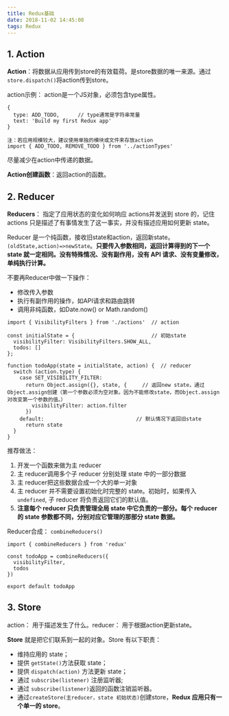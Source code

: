 ```yaml
---
title: Redux基础
date: 2018-11-02 14:45:08
tags: Redux
---
```


## 1. Action

**Action**：将数据从应用传到store的有效载荷。是store数据的唯一来源。通过`store.dispatch()`将action传到store。

action示例： action是一个JS对象，必须包含type属性。

```
{
  type: ADD_TODO,      // type通常是字符串常量
  text: 'Build my first Redux app'
}

注：若应用规模较大，建议使用单独的模块或文件来存放action
import { ADD_TODO, REMOVE_TODO } from '../actionTypes'
```

尽量减少在action中传递的数据。

**Action创建函数**：返回action的函数。

## 2. Reducer

**Reducers**： 指定了应用状态的变化如何响应 actions并发送到 store 的，记住 actions 只是描述了有事情发生了这一事实，并没有描述应用如何更新 state。

Reducer 是一个纯函数，接收旧state和action，返回新state。`(oldState,action)=>newState`。**只要传入参数相同，返回计算得到的下一个 state 就一定相同。没有特殊情况、没有副作用，没有 API 请求、没有变量修改，单纯执行计算。**

不要再Reducer中做一下操作：

- 修改传入参数
- 执行有副作用的操作，如API请求和路由跳转
- 调用非纯函数，如Date.now() or Math.random()

```
import { VisibilityFilters } from './actions'  // action

const initialState = {                         // 初始state
  visibilityFilter: VisibilityFilters.SHOW_ALL,
  todos: []
};

function todoApp(state = initialState, action) {  // reducer
  switch (action.type) {
    case SET_VISIBILITY_FILTER:
      return Object.assign({}, state, {     // 返回new state，通过Object.assign创建（第一个参数必须为空对象。因为不能修改state，而Object.assign对改变第一个参数的值。）
        visibilityFilter: action.filter
      })
    default:                              // 默认情况下返回旧state
      return state
  }
}
```

推荐做法：

1. 开发一个函数来做为主 reducer
2. 主 reducer调用多个子 reducer 分别处理 state 中的一部分数据
3. 主 reducer把这些数据合成一个大的单一对象
4. 主 reducer 并不需要设置初始化时完整的 state。初始时，如果传入 `undefined`, 子 reducer 将负责返回它们的默认值。
5. **注意每个 reducer 只负责管理全局 state 中它负责的一部分。每个 reducer 的 state 参数都不同，分别对应它管理的那部分 state 数据。**

Reducer合成： `combineReducers()`

```
import { combineReducers } from 'redux'

const todoApp = combineReducers({
  visibilityFilter,
  todos
})

export default todoApp
```

## 3. Store

action： 用于描述发生了什么。reducer： 用于根据action更新state。

**Store** 就是把它们联系到一起的对象。Store 有以下职责：

- 维持应用的 state；
- 提供 `getState()`方法获取 state；
- 提供 `dispatch(action)` 方法更新 state；
- 通过 `subscribe(listener)` 注册监听器;
- 通过 `subscribe(listener)`返回的函数注销监听器。
- 通过`createStore(主reducer，state 初始状态)`创建store，**Redux 应用只有一个单一的 store**。